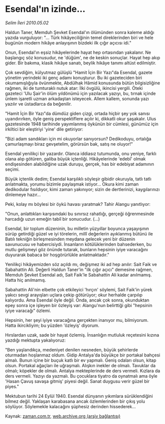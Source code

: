 # Esendal'ın izinde...

*Selim İleri 2010.05.02*

<tr><td class="metin" colspan="2" style="padding-top: 20px; padding-left: 5px; ">Haldun Taner, Memduh Şevket Esendal'ın ölümünden sonra kaleme aldığı yazıda vurguluyor: "... Türk hikâyeciliğinin temel di­reklerinden biri ve hele bugünün modern hikâye anlayışının bizde­ki ilk çığır açıcısı idi."</td></tr><tr><td class="metin" colspan="2" style="padding-top: 20px; padding-left: 5px; "><p> Onun, Esendal'ın eşsiz hikâyelerinde hayat hep ortasından yakalanır. Ne başlangıç söz konusudur, ne 'düğüm', ne de keskin sonuçlar. Hayat hep akıp gider. Bir bakıma, klasik hikâye sanatı, beylik hikâye tanımı altüst edilmiştir.
<p> Çok sevdiğim, külyutmaz gülüşlü "Hamit İçin Bir Yazı"da Esendal, gazete yönetim yerindeki iki genç adamı konuşturur. Bu iki gazeteciden biri okumamışlığıyla övünmekte, Abdülhak Hâmid ko­nusunda bütün bilgisizliğine rağmen, iki de tumturaklı nutuk atar: İlki övgülü, ikincisi yergili. Öteki gazeteci 'Ulu Şair'in ölüm yıldönümü için yazılacak yazıyı, bu, tırnak içinde ünlem işaretli uzman arkadaştan isteyecek. Allem kallem, sonunda yazı yazılır ve üstadlarca da beğenilir.
<p> "Hamit İçin Bir Yazı"da dümdüz giden çizgi, ortada hiçbir şey yok sanısı uyandırırken, öyle geniş perspektiflere açılır ki, dik­katli okur şaşakalır. Ulus gazetesinde 1948 tarihinde yayımlanmış öykünün bir cümlesi, günümüz için irkiltici bir eleştiriyi 'yine' dile getiriyor:
<p> "Bizi adam sandıkları için mi okuyorlar sanıyorsun? Dediko­duyu, ortalığa çamurlaşmayı biraz gevşetelim, görürsün bak, satış ne oluyor!"
<p> Esendal yenilikçi bir yazardır. Olanca iddiasız tutumunda, onu yeniye, farklı olana alıp götüren, galiba büyük içtenliği. Hikâyelerinde 'edebî' olmak endişesinden alabildiğine uzak duruşu, gerçek, has bir edebiyat adamının seçimi.
<p> Büyük içtenlik dedim; Esendal karşılıklı söyleşir gibidir okuruyla, tatlı tatlı anlatmakta, yorumu bizimle paylaşmak istiyor... Okura kimi zaman dedikodular fısıldıyor, kimi zaman yakınıyor; sizin de dertlerinizi, kaygılarınızı dinlemeye hazır...
<p>Peki, kolay mı böylesi bir öykü havası yaratmak? Tahir Alangu yanıtlıyor:
<p> "Onun, anlattıkları karşısındaki bu sınırsız rahatlığı, ger­çeği öğrenmesinde harcadığı uzun emeğin tabiî bir sonucudur. (...)
<p> Esendal, bir toplum düzeninin, bu milletin yüzyıllar boyunca yaşayışının sürüp getirdiği güzel ve iyi törelerin, millî değerlerin ayıklanmış bütünü ile Batılı tekniğin birleşmesinden meydana gelecek yeni bir düzenin savunucusu ve habercisiydi. İnsanların kötülüklerinden bahsederken, bu mutlu gelişmeyi göz önünde tutarak, bunların hepsinin iyiye varacağını duyurarak babaca bir hoşgörürlükle anlatmaktadır."
<p> Yenilikçi hikâyemizden söz açıldı mı, değişmez iki ad hep anılır: Sait Faik ve Sabahattin Ali. Değerli Haldun Taner'in "ilk çığır açıcı" demesine rağmen, Memduh Şevket Esendal adı, Sait Faik'le Sabahattin Ali kadar anılmamış. Hatta hiç anılmamış.
<p> Sabahattin Ali'nin elbette çok etkileyici 'hırçın' söylemi, Sait Faik'in yürek yakıcı sevgi arayışları uçlara çekip götürüyor; okur herhalde çarpılıp kalıyordu. Ama Esendal öyle değil. Onda, ancak çok sonra, okunduktan epey sonra içe işleyen bir özleyiş var: Alangu'nun belirttiği gibi "hepsinin iyiye varacağı" özlemi.
<p> Hepsinin, her şeyi iyiye varacağına gerçekten inanıyor mu, bilmiyorum. Hatta ikircikliyim; bu yüzden 'özleyiş' diyorum.
<p> Hırslardan uzak, sade bir hayat özlemiş. İnsanlığın mutluluk reçetesini kızına yazdığı mektupta yakalıyoruz:
<p> "Ben yaşlandıkça, medeniyet denilen nesneden, büyük şehirlerde oturmadan hoşlanmaz oldum. Gidip Antalya'da büyükçe bir portakal bahçesi almalı. Bunun içine bir buçuk katlı bir ev yapmalı. Geniş odaları olsun, kitap olsun. Portakal ağaçları ile uğraşmalı. Alış­kın inekler de olmalı. Tavuklar da olmalı; köpekler de olmalı. Antalya mekteplerinde de ders vermeli. Kızlara da ders vermeli. Ya­zıyı da yazmalı. Bu çocuklara tiyatro da oynatmalı ama öyle 'Hasan Çavuş savaşa gitmiş' piyesi değil. Sanat duygusu verir güzel bir piyes."
<p> Mektubun tarihi 24 Eylül 1940. Esendal dünyanın yıkımlara sü­rüklendiğini bilmez değil. Yaklaşan karabasana ancak özlemlerinden bir çıkış yolu söylüyor. Söylemekle kalacağını şüphesiz derinden hissederek... <br/></p></p></p></p></p></p></p></p></p></p></p></p></p></p></p></td></tr>

Kaynak: [zaman.com.tr](http://zaman.com.tr/yazar.do?yazino=979428), [web.archive.org (arşiv bağlantısı)](http://web.archive.org/web/20100503142953/http://zaman.com.tr:80/yazar.do?yazino=979428)

